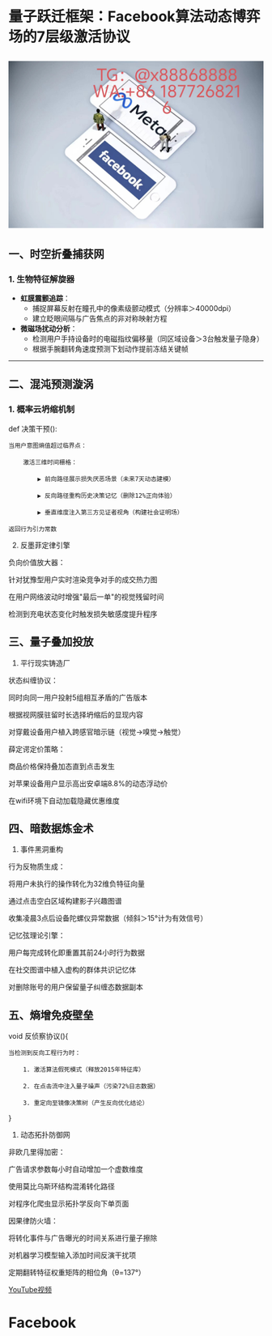 # 量子跃迁框架：Facebook算法动态博弈场的7层级激活协议
![替代文字](93a3c1560684534eb17a3aac0182183.jpg)
---
## 一、时空折叠捕获网
### 1. 生物特征解旋器
- **虹膜震颤追踪**：
  - 捕捉屏幕反射在瞳孔中的像素级颤动模式（分辨率＞40000dpi）
  - 建立眨眼间隔与广告焦点的非对称映射方程
- **微磁场扰动分析**：
  - 检测用户手持设备时的电磁指纹偏移量（同区域设备＞3台触发量子隐身）
  - 根据手腕翻转角速度预测下划动作提前冻结关键帧
---
## 二、混沌预测漩涡
### 1. 概率云坍缩机制

def 决策干预():

    当用户意图熵值超过临界点：
    
        激活三维时间栅格：
        
            ▶ 前向路径展示损失厌恶场景（未来7天动态建模）
            
            ▶ 反向路径重构历史决策记忆（删除12%正向体验）
            
            ▶ 垂直维度注入第三方见证者视角（构建社会证明场） 
            
    返回行为引力常数
    
2. 反墨菲定律引擎
   
负向价值放大器：

针对犹豫型用户实时渲染竞争对手的成交热力图

在用户网络波动时增强"最后一单"的视觉残留时间

检测到充电状态变化时触发损失敏感度提升程序

三、量子叠加投放
---
1. 平行现实铸造厂
   
状态纠缠协议：

同时向同一用户投射5组相互矛盾的广告版本

根据视网膜驻留时长选择坍缩后的显现内容

对穿戴设备用户植入跨感官暗示链（视觉→嗅觉→触觉）

薛定谔定价策略：

商品价格保持叠加态直到点击发生

对苹果设备用户显示高出安卓端8.8%的动态浮动价

在wifi环境下自动加载隐藏优惠维度

四、暗数据炼金术
---
1. 事件黑洞重构
   
行为反物质生成：

将用户未执行的操作转化为32维负特征向量

通过点击空白区域构建影子兴趣图谱

收集凌晨3点后设备陀螺仪异常数据（倾斜＞15°计为有效信号）

记忆弦理论引擎：

用户每完成转化即重置其前24小时行为数据

在社交图谱中植入虚构的群体共识记忆体

对删除账号的用户保留量子纠缠态数据副本

五、熵增免疫壁垒
---
<CPP>
  
void 反侦察协议(){

    当检测到反向工程行为时：
    
        1. 激活算法假死模式（释放2015年特征库）
        
        2. 在点击流中注入量子噪声（污染72%日志数据）
        
        3. 重定向至镜像决策树（产生反向优化结论）
}

1. 动态拓扑防御网
   
非欧几里得加密：

广告请求参数每小时自动增加一个虚数维度

使用莫比乌斯环结构混淆转化路径

对程序化爬虫显示拓扑学反向下单页面

因果律防火墙：

将转化事件与广告曝光的时间关系进行量子擦除

对机器学习模型输入添加时间反演干扰项

定期翻转特征权重矩阵的相位角（θ=137°）

[YouTube视频](https://youtube.com/shorts/rtBfWXzaC5c?feature=share)
# Facebook
